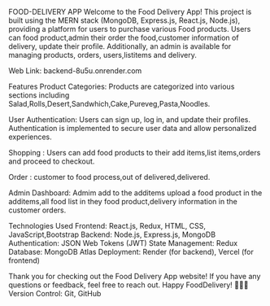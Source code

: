 FOOD-DELIVERY APP 
Welcome to the Food Delivery App! This project is built using the MERN stack (MongoDB, Express.js, React.js, Node.js), providing a platform for users to purchase various Food products. Users can food product,admin their order the food,customer information of delivery, update their profile. Additionally, an admin  is available for managing products, orders, users,listitems and delivery.

Web Link: backend-8u5u.onrender.com

Features
Product Categories: Products are categorized into various sections including Salad,Rolls,Desert,Sandwhich,Cake,Pureveg,Pasta,Noodles.

User Authentication: Users can sign up, log in, and update their profiles. Authentication is implemented to secure user data and allow personalized experiences.

Shopping : Users can add food products to their add items,list items,orders and proceed to checkout.



Order : customer to food process,out of delivered,delivered.

Admin Dashboard: Admim add to the additems upload a food product in the additems,all food list in they food product,delivery information in the customer orders.

Technologies Used
Frontend: React.js, Redux, HTML, CSS, JavaScript,Bootstrap
Backend: Node.js, Express.js, MongoDB
Authentication: JSON Web Tokens (JWT)
State Management: Redux
Database: MongoDB Atlas
Deployment: Render (for backend), Vercel (for frontend)

Thank you for checking out the Food Delivery App website! If you have any questions or feedback, feel free to reach out. Happy FoodDelivery! 🐠🌿🛒
Version Control: Git, GitHub
